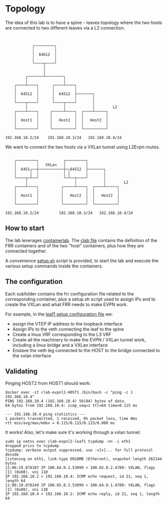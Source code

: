 # Topology

The idea of this lab is to have a spine - leaves topology where the two hosts are connected to two different leaves
via a L2 connection.


```raw


            ┌─────────┐
            │         │
            │  64612  │
            │         │
            └────┬────┘
                 │
                 │
         ┌───────┴────────┐
         │                │
    ┌────┴────┐      ┌────┴────┐
    │         │      │         │
    │  64512  │      │  64512  ├───────┐
    │         │      │         │       │
    └────┬────┘      └────┬────┘       │
         │                │            │        L2
    ┌────┴────┐     ┌─────┴────┐  ┌────┴─────┐
    │         │     │          │  │          │
    │  Host1  │     │   Host2  │  │   Host2  │
    │         │     │          │  │          │
    └─────────┘     └──────────┘  └──────────┘

192.168.10.2/24    192.168.10.3/24   192.168.10.4/24
```

We want to connect the two hosts via a VXLan tunnel using L2Evpn routes.

```raw

    ┌─────────┐           ┌─────────┐
    │         │   VXLan   │         │
    │  6451┌──┼───────────┼─┐64512  ├───────┐
    │      │  │           │ │       │       │
    └────┬─┴──┘           └─┴──┬────┘       │
         │                     │            │        L2
    ┌────┴────┐          ┌─────┴────┐  ┌────┴─────┐
    │         │          │          │  │          │
    │  Host1  │          │   Host2  │  │   Host2  │
    │         │          │          │  │          │
    └─────────┘          └──────────┘  └──────────┘

192.168.10.2/24         192.168.10.3/24   192.168.10.4/24

```

## How to start

The lab leverages [containerlab](https://containerlab.dev/). The [clab file](./l2.clab.yaml) contains the definition
of the FRR containers and of the two "host" containers, plus how they are connected together.

A convenience [setup.sh](./setup.sh) script is provided, to start the lab and execute the various setup commands inside the containers.


## The configuration

Each subfolder contains the frr configuration file related to the corresponding container, plus a setup.sh script used to assign IPs and
to create the VXLan and what FRR needs to make EVPN work.

For example, in the [leaf1 setup configuration file](./leaf1/setup.sh) we:

- assign the VTEP IP address to the loopback interface
- Assign IPs to the veth connecting the leaf to the spine
- Create a linux VRF corresponding to the L3 VRF
- Create all the machinery to make the EVPN / VXLan tunnel work, including a linux bridge and a VXLan interface
- Enslave the veth leg connected to the HOST to the bridge connected to the vxlan interface


## Validating

Pinging HOST2 from HOST1 should work:

```
docker exec -it clab-evpnl2-HOST1 /bin/bash -c "ping -c 1 192.168.10.4"
PING 192.168.10.4 (192.168.10.4) 56(84) bytes of data.
64 bytes from 192.168.10.4: icmp_seq=1 ttl=64 time=0.115 ms

--- 192.168.10.4 ping statistics ---
1 packets transmitted, 1 received, 0% packet loss, time 0ms
rtt min/avg/max/mdev = 0.115/0.115/0.115/0.000 ms
```

It works! Also, let's make sure it's working through a vxlan tunnel:

```raw
sudo ip netns exec clab-evpnl2-leaf1 tcpdump -nn -i eth1
dropped privs to tcpdump
tcpdump: verbose output suppressed, use -v[v]... for full protocol decode
listening on eth1, link-type EN10MB (Ethernet), snapshot length 262144 bytes
11:06:19.878187 IP 100.64.0.1.53099 > 100.65.0.2.4789: VXLAN, flags [I] (0x08), vni 110
IP 192.168.10.2 > 192.168.10.4: ICMP echo request, id 21, seq 1, length 64
11:06:19.878249 IP 100.65.0.2.53099 > 100.64.0.1.4789: VXLAN, flags [I] (0x08), vni 110
IP 192.168.10.4 > 192.168.10.2: ICMP echo reply, id 21, seq 1, length 64
```
